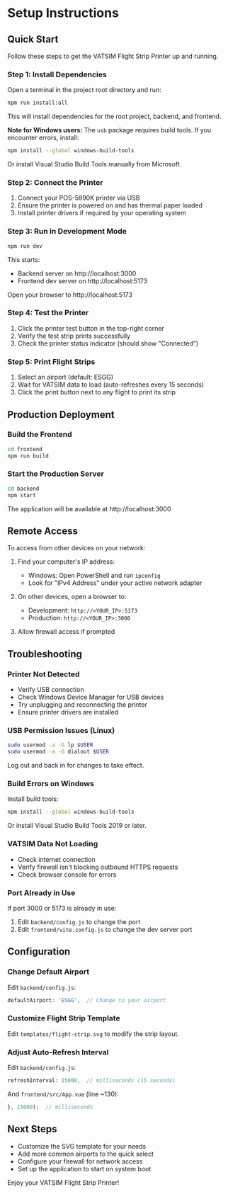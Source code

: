 # Setup Instructions

## Quick Start

Follow these steps to get the VATSIM Flight Strip Printer up and running.

### Step 1: Install Dependencies

Open a terminal in the project root directory and run:

```bash
npm run install:all
```

This will install dependencies for the root project, backend, and frontend.

**Note for Windows users:** The `usb` package requires build tools. If you encounter errors, install:
```bash
npm install --global windows-build-tools
```

Or install Visual Studio Build Tools manually from Microsoft.

### Step 2: Connect the Printer

1. Connect your POS-5890K printer via USB
2. Ensure the printer is powered on and has thermal paper loaded
3. Install printer drivers if required by your operating system

### Step 3: Run in Development Mode

```bash
npm run dev
```

This starts:
- Backend server on http://localhost:3000
- Frontend dev server on http://localhost:5173

Open your browser to http://localhost:5173

### Step 4: Test the Printer

1. Click the printer test button in the top-right corner
2. Verify the test strip prints successfully
3. Check the printer status indicator (should show "Connected")

### Step 5: Print Flight Strips

1. Select an airport (default: ESGG)
2. Wait for VATSIM data to load (auto-refreshes every 15 seconds)
3. Click the print button next to any flight to print its strip

## Production Deployment

### Build the Frontend

```bash
cd frontend
npm run build
```

### Start the Production Server

```bash
cd backend
npm start
```

The application will be available at http://localhost:3000

## Remote Access

To access from other devices on your network:

1. Find your computer's IP address:
   - Windows: Open PowerShell and run `ipconfig`
   - Look for "IPv4 Address" under your active network adapter

2. On other devices, open a browser to:
   - Development: `http://<YOUR_IP>:5173`
   - Production: `http://<YOUR_IP>:3000`

3. Allow firewall access if prompted

## Troubleshooting

### Printer Not Detected

- Verify USB connection
- Check Windows Device Manager for USB devices
- Try unplugging and reconnecting the printer
- Ensure printer drivers are installed

### USB Permission Issues (Linux)

```bash
sudo usermod -a -G lp $USER
sudo usermod -a -G dialout $USER
```

Log out and back in for changes to take effect.

### Build Errors on Windows

Install build tools:
```bash
npm install --global windows-build-tools
```

Or install Visual Studio Build Tools 2019 or later.

### VATSIM Data Not Loading

- Check internet connection
- Verify firewall isn't blocking outbound HTTPS requests
- Check browser console for errors

### Port Already in Use

If port 3000 or 5173 is already in use:

1. Edit `backend/config.js` to change the port
2. Edit `frontend/vite.config.js` to change the dev server port

## Configuration

### Change Default Airport

Edit `backend/config.js`:
```javascript
defaultAirport: 'ESGG',  // Change to your airport
```

### Customize Flight Strip Template

Edit `templates/flight-strip.svg` to modify the strip layout.

### Adjust Auto-Refresh Interval

Edit `backend/config.js`:
```javascript
refreshInterval: 15000,  // milliseconds (15 seconds)
```

And `frontend/src/App.vue` (line ~130):
```javascript
}, 15000);  // milliseconds
```

## Next Steps

- Customize the SVG template for your needs
- Add more common airports to the quick select
- Configure your firewall for network access
- Set up the application to start on system boot

Enjoy your VATSIM Flight Strip Printer!


